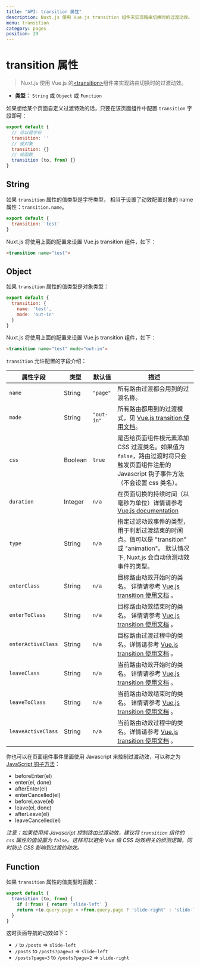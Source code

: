 ```yaml
---
title: "API: transition 属性"
description: Nuxt.js 使用 Vue.js transition 组件来实现路由切换时的过渡动效。
menu: transition
category: pages
position: 29
---
```


# transition 属性

> Nuxt.js 使用 Vue.js 的[&lt;transition&gt;](http://vuejs.org/v2/guide/transitions.html#Transitioning-Single-Elements-Components)组件来实现路由切换时的过渡动效。

- **类型：** `String` 或 `Object` 或 `Function`

如果想给某个页面自定义过渡特效的话，只要在该页面组件中配置 `transition` 字段即可：

```js
export default {
  // 可以是字符
  transition: ''
  // 或对象
  transition: {}
  // 或函数
  transition (to, from) {}
}
```

## String

如果 `transition` 属性的值类型是字符类型， 相当于设置了动效配置对象的 name 属性：`transition.name`。

```js
export default {
  transition: 'test'
}
```

Nuxt.js 将使用上面的配置来设置 Vue.js transition 组件，如下：

```html
<transition name="test">
```

## Object

如果 `transition` 属性的值类型是对象类型：

```js
export default {
  transition: {
    name: 'test',
    mode: 'out-in'
  }
}
```

Nuxt.js 将使用上面的配置来设置 Vue.js transition 组件，如下：

```html
<transition name="test" mode="out-in">
```

`transition` 允许配置的字段介绍：

| 属性字段  | 类型 | 默认值 | 描述 |
|------|------|---------|-----------|
| `name` | String | `"page"` | 所有路由过渡都会用到的过渡名称。 |
| `mode` | String | `"out-in"` | 所有路由都用到的过渡模式，见 [Vue.js transition 使用文档](http://vuejs.org/v2/guide/transitions.html#Transition-Modes)。 |
| `css` | Boolean | `true` | 是否给页面组件根元素添加 CSS 过渡类名。如果值为 `false`，路由过渡时将只会触发页面组件注册的 Javascript 钩子事件方法（不会设置 css 类名）。|
| `duration` | Integer | `n/a` | 在页面切换的持续时间（以毫秒为单位）详情请参考 [Vue.js documentation](https://vuejs.org/v2/guide/transitions.html#Explicit-Transition-Durations) |
| `type` | String | `n/a` | 指定过滤动效事件的类型，用于判断过渡结束的时间点。值可以是 "transition" 或 "animation"。 默认情况下, Nuxt.js 会自动侦测动效事件的类型。|
| `enterClass` | String | `n/a` | 目标路由动效开始时的类名。 详情请参考 [Vue.js transition 使用文档](https://vuejs.org/v2/guide/transitions.html#Custom-Transition-Classes) 。|
| `enterToClass` | String | `n/a` | 目标路由动效结束时的类名。 详情请参考 [Vue.js transition 使用文档](https://vuejs.org/v2/guide/transitions.html#Custom-Transition-Classes) 。 |
| `enterActiveClass` | String | `n/a` | 目标路由过渡过程中的类名。详情请参考 [Vue.js transition 使用文档](https://vuejs.org/v2/guide/transitions.html#Custom-Transition-Classes) 。 |
| `leaveClass` | String | `n/a` | 当前路由动效开始时的类名。 详情请参考 [Vue.js transition 使用文档](https://vuejs.org/v2/guide/transitions.html#Custom-Transition-Classes) 。 |
| `leaveToClass` | String | `n/a` | 当前路由动效结束时的类名。 详情请参考 [Vue.js transition 使用文档](https://vuejs.org/v2/guide/transitions.html#Custom-Transition-Classes) 。 |
| `leaveActiveClass` | String | `n/a` | 当前路由动效过程中的类名。详情请参考 [Vue.js transition 使用文档](https://vuejs.org/v2/guide/transitions.html#Custom-Transition-Classes) 。|


你也可以在页面组件事件里面使用 Javascript 来控制过渡动效，可以称之为 [JavaScript 钩子方法](https://vuejs.org/v2/guide/transitions.html#JavaScript-Hooks)：

- beforeEnter(el)
- enter(el, done)
- afterEnter(el)
- enterCancelled(el)
- beforeLeave(el)
- leave(el, done)
- afterLeave(el)
- leaveCancelled(el)

*注意：如果使用纯 Javascript 控制路由过渡动效，建议将 `transition` 组件的 `css` 属性的值设置为 `false`。这样可以避免 Vue 做 CSS 动效相关的侦测逻辑，同时防止 CSS 影响到过渡的动效。*

## Function

如果 `transition` 属性的值类型时函数：

```js
export default {
  transition (to, from) {
    if (!from) { return 'slide-left' }
    return +to.query.page < +from.query.page ? 'slide-right' : 'slide-left'
  }
}
```

这时页面导航的动效如下：
- `/` to `/posts` => `slide-left`
- `/posts` to `/posts?page=3` => `slide-left`
- `/posts?page=3` to `/posts?page=2` => `slide-right`
